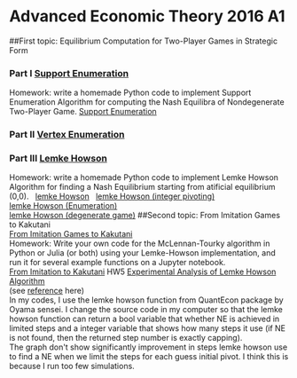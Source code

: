 # Advanced Economic Theory 2016 A1
##First topic: Equilibrium Computation for Two-Player Games in Strategic Form
### Part I [Support Enumeration](http://www.oyama.e.u-tokyo.ac.jp/theory16/vonStengel07_1.pdf)
Homework: write a homemade Python code to implement Support Enumeration Algorithm for computing the Nash Equilibra of Nondegenerate Two-Player Game. [Support Enumeration](http://nbviewer.jupyter.org/github/shizejin/theory16HW/blob/master/Support%20Enumeration%20%28for%20Nondegenerate%20Games%29.ipynb)
### Part II [Vertex Enumeration](http://www.oyama.e.u-tokyo.ac.jp/theory16/vonStengel07_3.pdf)
### Part III [Lemke Howson](http://www.oyama.e.u-tokyo.ac.jp/theory16/vonStengel07_3.pdf)
Homework: write a homemade Python code to implement Lemke Howson Algorithm for finding a Nash Equilibrium starting from atificial equilibrium (0,0).   
[lemke Howson](http://nbviewer.jupyter.org/github/shizejin/theory16HW/blob/master/Lemke%20Howson.ipynb)   
[lemke Howson (integer pivoting)](http://nbviewer.jupyter.org/github/shizejin/theory16HW/blob/master/Lemke%20Howson%20%28Integer%20Pivoting%29.ipynb)  
[lemke Howson (Enumeration)](http://nbviewer.jupyter.org/github/shizejin/theory16HW/blob/master/Lemke%20Howson%20%28find%20all%20NEs%20that%20can%20be%20reached%29.ipynb)  
[lemke Howson (degenerate game)](http://nbviewer.jupyter.org/github/shizejin/theory16HW/blob/master/Lemke%20Howson%20%28degenerate%20game%29.ipynb)
##Second topic: From Imitation Games to Kakutani  
[From Imitation Games to Kakutani](http://www.oyama.e.u-tokyo.ac.jp/theory16/McLennanTourky06.pdf)  
Homework: Write your own code for the McLennan-Tourky algorithm in Python or Julia (or both) using your Lemke-Howson implementation, and run it for several example functions on a Jupyter notebook.  
[ From Imitation to Kakutani](http://nbviewer.jupyter.org/github/shizejin/theory16HW/blob/master/From%20Imitation%20to%20Kakutani.ipynb)
HW5 [Experimental Analysis of Lemke Howson Algorithm](https://github.com/shizejin/theory16HW/blob/master/Experimental%20Analysis%20of%20Lemke%20Howson%20Algorithm.ipynb)  
(see [reference](https://arxiv.org/pdf/0811.3247v1.pdf) here)  
In my codes, I use the lemke howson function from QuantEcon package by Oyama sensei. I change the source code in my computer so that the lemke howson function can return a bool variable that whether NE is achieved in limited steps and a integer variable that shows how many steps it use (if NE is not found, then the returned step number is exactly capping).  
The graph don't show significantly improvement in steps lemke howson use to find a NE when we limit the steps for each guess initial pivot. I think this is because I run too few simulations.
